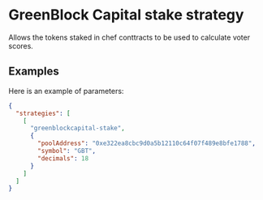 # GreenBlock Capital stake strategy

Allows the tokens staked in chef conttracts to be used to calculate voter scores.

## Examples

Here is an example of parameters:

```json
{
  "strategies": [
    [
      "greenblockcapital-stake",
      {
        "poolAddress": "0xe322ea8cbc9d0a5b12110c64f07f489e8bfe1788",
        "symbol": "GBT",
        "decimals": 18
      }
    ]
  ]
}
```
